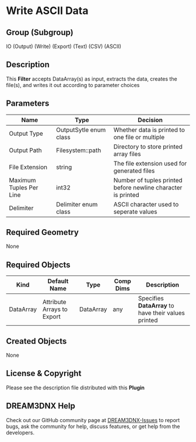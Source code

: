 # Write ASCII Data


## Group (Subgroup) ##

IO (Output) (Write) (Export) (Text) (CSV) (ASCII)

## Description ##

This **Filter** accepts DataArray(s) as input, extracts the data, creates the file(s), and writes it out according to parameter choices

## Parameters ##

| Name | Type | Decision |
|-------|-----|----------|
| Output Type | OutputSytle enum class | Whether data is printed to one file or multiple |
| Output Path | Filesystem::path | Directory to store printed array files |
| File Extension | string | The file extension used for generated files |
| Maximum Tuples Per Line | int32 | Number of tuples printed before newline character is printed |
| Delimiter | Delimiter enum class | ASCII character used to seperate values |

## Required Geometry ##

None

## Required Objects ##

| Kind | Default Name | Type | Comp Dims | Description                                          |
|-----|-------|------|--------|------------------------------------------------------|
|   DataArray   | Attribute Arrays to Export | DataArray |  any | Specifies **DataArray** to have their values printed |

## Created Objects ##

None

## License & Copyright ##

Please see the description file distributed with this **Plugin**

## DREAM3DNX Help

Check out our GitHub community page at [DREAM3DNX-Issues](https://github.com/BlueQuartzSoftware/DREAM3DNX-Issues) to report bugs, ask the community for help, discuss features, or get help from the developers.


